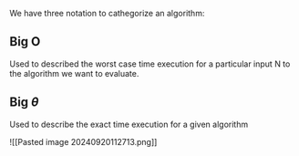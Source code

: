 We have three notation to cathegorize an algorithm:
## Big O
Used to described the worst case time execution for a particular input N to the algorithm we want to evaluate.

## Big $\theta$ 
Used to describe the exact time execution for a given algorithm



![[Pasted image 20240920112713.png]]
